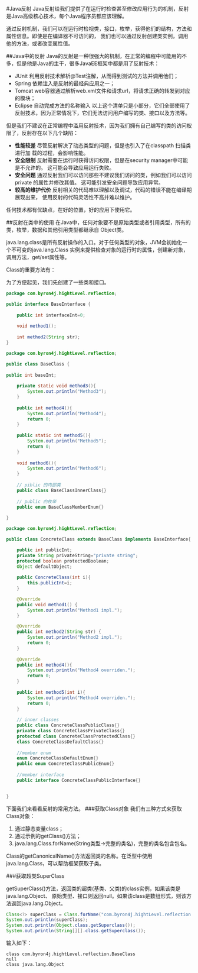 #Java反射
Java反射给我们提供了在运行时检查甚至修改应用行为的机制，反射是Java高级核心技术，每个Java程序员都应该理解。

通过反射机制，我们可以在运行时检视类，接口，枚举，获得他们的结构，方法和属性信息。即使是在编译器不可访问的，
我们也可以通过反射创建类实例，调用他的方法，或者改变属性值。

##Java中的反射
Java的反射是一种很强大的机制，在正常的编程中可能用的不多，但是他是Java的主干，很多JavaEE框架中都是用了反射技术：
- JUnit 利用反射技术解析@Test注解，从而得到测试的方法并调用他们；
- Spring 依赖注入是反射的最经典应用之一；
- Tomcat web容器通过解析web.xml文件和请求url，将请求正确的转发到对应的模块；
- Eclipse 自动完成方法的名称输入
以上这个清单只是小部分，它们全部使用了反射技术，因为正常情况下，它们无法访问用户编写的类、接口以及方法等。

但是我们不建议在正常编程中滥用反射技术，因为我们拥有自己编写的类的访问权限了，反射存在以下几个缺陷：

- **性能较差**   尽管反射解决了动态类型的问题，但是也引入了在classpath 扫描类进行加
载的过程，会影响性能。
- **安全限制**  反射需要在运行时获得访问权限，但是在security manager中可能是不允许的。
  这可能会导致应用运行失败。
- **安全问题**  通过反射我们可以访问那些不建议我们访问的类，例如我们可以访问private
的属性并修改其值。  这可能引发安全问题导致应用异常。
- **较高的维护代价**  反射相关的代码难以理解以及调试，代码的错误不能在编译期展现出来，
使用反射的代码灵活性不高并难以维护。

任何技术都有优缺点，在好的位置，好的应用下使用它。

##反射在类中的使用
在Java中，任何对象要不是原始类型或者引用类型，所有的类，枚举，数据和其他引用类型都继承自
Object类。

java.lang.class是所有反射操作的入口。对于任何类型的对象，JVM会初始化一个不可变的java.lang.Class
实例来提供检查对象的运行时的属性，创建新对象，调用方法，get/set属性等。

Class的重要方法有：

为了方便起见，我们先创建了一些类和接口。

```java
package com.byron4j.hightLevel.reflection;

public interface BaseInterface {
	
	public int interfaceInt=0;
	
	void method1();
	
	int method2(String str);
}

```

```java
package com.byron4j.hightLevel.reflection;

public class BaseClass {
	
public int baseInt;
	
	private static void method3(){
		System.out.println("Method3");
	}
	
	public int method4(){
		System.out.println("Method4");
		return 0;
	}
	
	public static int method5(){
		System.out.println("Method5");
		return 0;
	}
	
	void method6(){
		System.out.println("Method6");
	}
	
	// piblic 的内部类
	public class BaseClassInnerClass{}
		
	// public 的枚举
	public enum BaseClassMemberEnum{}
	
}

```

```java
package com.byron4j.hightLevel.reflection;

public class ConcreteClass extends BaseClass implements BaseInterface{

	public int publicInt;
	private String privateString="private string";
	protected boolean protectedBoolean;
	Object defaultObject;
	
	public ConcreteClass(int i){
		this.publicInt=i;
	}

	@Override
	public void method1() {
		System.out.println("Method1 impl.");
	}

	@Override
	public int method2(String str) {
		System.out.println("Method2 impl.");
		return 0;
	}
	
	@Override
	public int method4(){
		System.out.println("Method4 overriden.");
		return 0;
	}
	
	public int method5(int i){
		System.out.println("Method4 overriden.");
		return 0;
	}
	
	// inner classes
	public class ConcreteClassPublicClass{}
	private class ConcreteClassPrivateClass{}
	protected class ConcreteClassProtectedClass{}
	class ConcreteClassDefaultClass{}
	
	//member enum
	enum ConcreteClassDefaultEnum{}
	public enum ConcreteClassPublicEnum{}
	
	//member interface
	public interface ConcreteClassPublicInterface{}

	
}

```
下面我们来看看反射的常用方法。
###获取Class对象
我们有三种方式来获取Class对象：
1. 通过静态变量class；
2. 通过示例的getClass()方法；
3. java.lang.Class.forName(String类型->完整的类名)，完整的类名包含包名。

Class的getCanonicalName()方法返回类的名称。在泛型中使用 java.lang.Class，可以帮助框架获取子类。

###获取超类SuperClass

getSuperClass()方法，返回类的超类(基类、父类)的class实例，如果该类是java.lang.Object、
原始类型、接口则返回null。如果该class是数组形式，则该方法返回java.lang.Object。

```java
Class<?> superClass = Class.forName("com.byron4j.hightLevel.reflection.ConcreteClass").getSuperclass();
System.out.println(superClass); 
System.out.println(Object.class.getSuperclass());
System.out.println(String[][].class.getSuperclass());
```

输入如下：

```
class com.byron4j.hightLevel.reflection.BaseClass
null
class java.lang.Object
```







